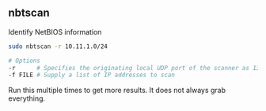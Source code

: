 ## nbtscan

Identify NetBIOS information

```bash
sudo nbtscan -r 10.11.1.0/24

# Options
-r		# Specifies the originating local UDP port of the scanner as 137
-f FILE	# Supply a list of IP addresses to scan
```

Run this multiple times to get more results.  It does not always grab everything.

